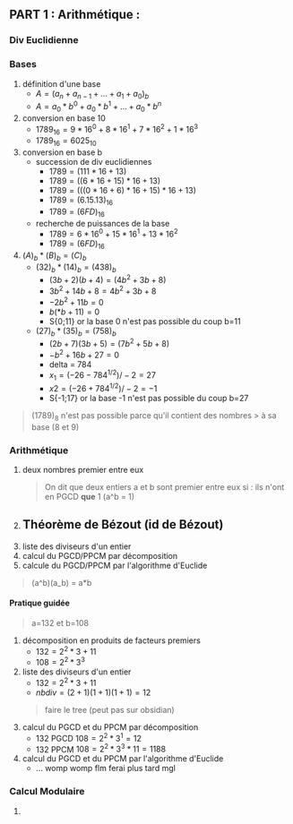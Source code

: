 ## PART 1 : Arithmétique :

### Div Euclidienne

### Bases
1. définition d'une base
	- $A = (a_n + a_{n-1} + ... + a_1 + a_0)_b$
	- $A = a_0 * b^0 +  a_0 *b^1 +  ... + a_0 *b^n$  
2. conversion en base 10
	- $1789_{16} = 9 * 16^0 + 8 * 16^1 + 7 * 16^2 + 1 * 16^3$
	- $1789_{16} = 6025_{10}$
3. conversion en base b
	-  succession de div euclidiennes
		- $1789 = (111*16 + 13)$  
		- $1789 = ((6*16+15)*16 +13)$
		- $1789 =  (((0*16 + 6)*16 +15)*16+13)$
		- $1789 = (6.15.13)_{16}$
		- $1789 = (6FD)_{16}$
	- recherche de puissances de la base
		- $1789 = 6 * 16^0 + 15 * 16^1 + 13 * 16^2$
		- $1789 = (6FD)_{16}$
4. $(A)_b * (B)_b = (C)_b$
	-  $(32)_b * (14)_b = (438)_b$
		- $(3b + 2)(b+4) = (4b^2 + 3b+8)$
		- $3b^2+14b+8 = 4b^2+3b+8$
		- $-2b^2+11b = 0$
		- $b(*b+11) = 0$
		- S{0;11} or la base 0 n'est pas possible du coup b=11
	-  $(27)_b * (35)_b = (758)_b$
		-  $(2b+7)(3b+5)= (7b^2+5b+8)$
		- $-b^2+16b+27=0$
		- delta = 784
		- $x_1 = (-26-784^{1/2})/-2 = 27$
		- $x2= (-26+784^{1/2})/-2 = -1$
		- S{-1;17} or la base -1 n'est pas possible du coup b=27

>  $(1789)_8$  n'est pas possible parce qu'il contient des nombres > à sa base (8 et 9) 

### Arithmétique
1. deux nombres premier entre eux
	> On dit que deux entiers a et b sont premier entre eux si :
	> ils n'ont en PGCD **que** 1 (a^b = 1)
1. Théorème de Bézout (id de Bézout)
	- 
2. liste des diviseurs d'un entier
3. calcul du PGCD/PPCM par  décomposition
4. calcule du PGCD/PPCM par l'algorithme d'Euclide

> (a^b)(a_b) = a*b
#### Pratique guidée
> a=132 et b=108
1. décomposition en produits de facteurs premiers
	- $132 = 2^2*3+11$
	- $108 = 2^2*3^3$
1. liste des diviseurs d'un entier
	- $132 = 2^2*3+11$
	- $nbdiv = (2+1)(1+1)(1+1)=12$
	> faire le tree (peut pas sur obsidian)
1. calcul du PGCD et du PPCM par décomposition
	- $132$ PGCD $108 = 2^2*3^1 =12$
	- $132$ PPCM $108 = 2^2*3^3*11 = 1188$
1. calcul du PGCD et du PPCM par l'algorithme d'Euclide
	- ... womp womp flm ferai plus tard mgl

### Calcul Modulaire
1. 

